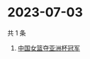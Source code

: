 # 2023-07-03

共 1 条

<!-- BEGIN -->
<!-- 最后更新时间 Mon Jul 03 2023 02:09:08 GMT+0800 (China Standard Time) -->

1. [中国女篮夺亚洲杯冠军](https://www.zhihu.com/search?q=中国女篮夺亚洲杯冠军)

<!-- END -->
